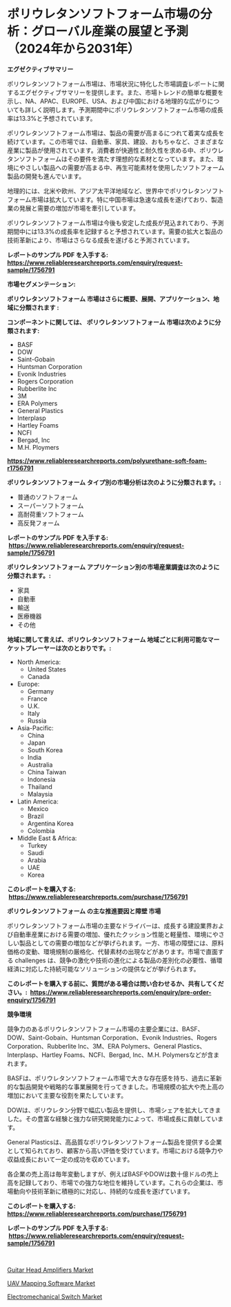<p><h1>ポリウレタンソフトフォーム市場の分析：グローバル産業の展望と予測（2024年から2031年）</h1></p><p><strong>エグゼクティブサマリー</strong></p>
<p><p>ポリウレタンソフトフォーム市場は、市場状況に特化した市場調査レポートに関するエグゼクティブサマリーを提供します。また、市場トレンドの簡単な概要を示し、NA、APAC、EUROPE、USA、および中国における地理的な広がりについても詳しく説明します。予測期間中にポリウレタンソフトフォーム市場の成長率は13.3%と予想されています。</p><p>ポリウレタンソフトフォーム市場は、製品の需要が高まるにつれて着実な成長を続けています。この市場では、自動車、家具、建設、おもちゃなど、さまざまな産業に製品が使用されています。消費者が快適性と耐久性を求める中、ポリウレタンソフトフォームはその要件を満たす理想的な素材となっています。また、環境にやさしい製品への需要が高まる中、再生可能素材を使用したソフトフォーム製品の開発も進んでいます。</p><p>地理的には、北米や欧州、アジア太平洋地域など、世界中でポリウレタンソフトフォーム市場は拡大しています。特に中国市場は急速な成長を遂げており、製造業の発展と需要の増加が市場を牽引しています。</p><p>ポリウレタンソフトフォーム市場は今後も安定した成長が見込まれており、予測期間中には13.3%の成長率を記録すると予想されています。需要の拡大と製品の技術革新により、市場はさらなる成長を遂げると予測されています。</p></p>
<p><strong>レポートのサンプル PDF を入手する: <a href="https://www.reliableresearchreports.com/enquiry/request-sample/1756791">https://www.reliableresearchreports.com/enquiry/request-sample/1756791</a></strong></p>
<p><strong>市場セグメンテーション:</strong></p>
<p><strong> ポリウレタンソフトフォーム 市場はさらに概要、展開、アプリケーション、地域に分類されます :</strong></p>
<p><strong>コンポーネントに関しては、 ポリウレタンソフトフォーム 市場は次のように分類されます: &nbsp;</strong></p>
<p><ul><li>BASF</li><li>DOW</li><li>Saint-Gobain</li><li>Huntsman Corporation</li><li>Evonik Industries</li><li>Rogers Corporation</li><li>Rubberlite lnc</li><li>3M</li><li>ERA Polymers</li><li>General Plastics</li><li>Interplasp</li><li>Hartley Foams</li><li>NCFI</li><li>Bergad, Inc</li><li>M.H. Ploymers</li></ul></p>
<p><strong><a href="https://www.reliableresearchreports.com/polyurethane-soft-foam-r1756791">https://www.reliableresearchreports.com/polyurethane-soft-foam-r1756791</a></strong></p>
<p><strong> ポリウレタンソフトフォーム タイプ別の市場分析は次のように分類されます。:</strong></p>
<p><ul><li>普通のソフトフォーム</li><li>スーパーソフトフォーム</li><li>高耐荷重ソフトフォーム</li><li>高反発フォーム</li></ul></p>
<p><strong>レポートのサンプル PDF を入手する: &nbsp;<a href="https://www.reliableresearchreports.com/enquiry/request-sample/1756791">https://www.reliableresearchreports.com/enquiry/request-sample/1756791</a></strong></p>
<p><strong> ポリウレタンソフトフォーム アプリケーション別の市場産業調査は次のように分類されます。:</strong></p>
<p><ul><li>家具</li><li>自動車</li><li>輸送</li><li>医療機器</li><li>その他</li></ul></p>
<p><strong>地域に関して言えば、ポリウレタンソフトフォーム 地域ごとに利用可能なマーケットプレーヤーは次のとおりです。:</strong></p>
<p><ul>
    <li>
        North America:
        <ul>
            <li>United States</li>
            <li>Canada</li>
        </ul>
    </li>
    <li>
        Europe:
        <ul>
            <li>Germany</li>
            <li>France</li>
            <li>U.K.</li>
            <li>Italy</li>
            <li>Russia</li>
        </ul>
    </li>
    <li>
        Asia-Pacific:
        <ul>
            <li>China</li>
            <li>Japan</li>
            <li>South Korea</li>
            <li>India</li>
            <li>Australia</li>
            <li>China Taiwan</li>
            <li>Indonesia</li>
            <li>Thailand</li>
            <li>Malaysia</li>
        </ul>
    </li>
    <li>
        Latin America:
        <ul>
            <li>Mexico</li>
            <li>Brazil</li>
            <li>Argentina Korea</li>
            <li>Colombia</li>
        </ul>
    </li>
    <li>
        Middle East & Africa:
        <ul>
            <li>Turkey</li>
            <li>Saudi</li>
            <li>Arabia</li>
            <li>UAE</li>
            <li>Korea</li>
        </ul>
    </li>
    </ul></p>
<p><strong>このレポートを購入する: &nbsp;<a href="https://www.reliableresearchreports.com/purchase/1756791">https://www.reliableresearchreports.com/purchase/1756791</a></strong></p>
<p><strong>ポリウレタンソフトフォーム の主な推進要因と障壁 市場</strong></p>
<p><p>ポリウレタンソフトフォーム市場の主要なドライバーは、成長する建設業界および自動車産業における需要の増加、優れたクッション性能と軽量性、環境にやさしい製品としての需要の増加などが挙げられます。一方、市場の障壁には、原料価格の変動、環境規制の厳格化、代替素材の出現などがあります。市場で直面する challenges は、競争の激化や技術の進化による製品の差別化の必要性、循環経済に対応した持続可能なソリューションの提供などが挙げられます。</p></p>
<p><strong>このレポートを購入する前に、質問がある場合は問い合わせるか、共有してください。:&nbsp; <a href="https://www.reliableresearchreports.com/enquiry/pre-order-enquiry/1756791">https://www.reliableresearchreports.com/enquiry/pre-order-enquiry/1756791</a></strong></p>
<p><strong>競争環境</strong></p>
<p><p>競争力のあるポリウレタンソフトフォーム市場の主要企業には、BASF、DOW、Saint-Gobain、Huntsman Corporation、Evonik Industries、Rogers Corporation、Rubberlite lnc、3M、ERA Polymers、General Plastics、Interplasp、Hartley Foams、NCFI、Bergad, Inc、M.H. Polymersなどが含まれます。</p><p>BASFは、ポリウレタンソフトフォーム市場で大きな存在感を持ち、過去に革新的な製品開発や戦略的な事業展開を行ってきました。市場規模の拡大や売上高の増加において主要な役割を果たしています。</p><p>DOWは、ポリウレタン分野で幅広い製品を提供し、市場シェアを拡大してきました。その豊富な経験と強力な研究開発能力によって、市場成長に貢献しています。</p><p>General Plasticsは、高品質なポリウレタンソフトフォーム製品を提供する企業として知られており、顧客から高い評価を受けています。市場における競争力や収益成長において一定の成功を収めています。</p><p>各企業の売上高は毎年変動しますが、例えばBASFやDOWは数十億ドルの売上高を記録しており、市場での強力な地位を維持しています。これらの企業は、市場動向や技術革新に積極的に対応し、持続的な成長を遂げています。</p></p>
<p><strong>このレポートを購入する: &nbsp; <a href="https://www.reliableresearchreports.com/purchase/1756791">https://www.reliableresearchreports.com/purchase/1756791</a></strong></p>
<p><strong>レポートのサンプル PDF を入手する: &nbsp;<a href="https://www.reliableresearchreports.com/enquiry/request-sample/1756791">https://www.reliableresearchreports.com/enquiry/request-sample/1756791</a></strong><strong></strong></p>
<p>&nbsp;</p>
<p><p><a href="https://crocus-run-b5a.notion.site/Guitar-Head-Amplifiers-Market-Focuses-on-Market-Share-Size-and-Projected-Forecast-Till-2031-f75c11c621fc4ad080566e8ee9aac3e3">Guitar Head Amplifiers Market</a></p><p><a href="https://github.com/santosh758595/Market-Research-Report-List-4/blob/main/uav-mapping-software-market.md">UAV Mapping Software Market</a></p><p><a href="https://metal-farmhouse-e95.notion.site/Electromechanical-Switch-Market-Comprehensive-Assessment-by-Type-Application-and-Geography-8b56d7f1bda3430c820fa7cdb809a716">Electromechanical Switch Market</a></p></p>